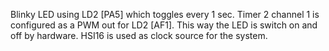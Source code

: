 Blinky LED using LD2 [PA5] which toggles every 1 sec.
Timer 2 channel 1 is configured as a PWM out for LD2 [AF1].
This way the LED is switch on and off by hardware.
HSI16 is used as clock source for the system.
